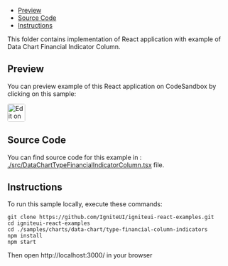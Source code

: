 <!-- NOTE: do not change this file because it will be auto re-generated from template file: -->
<!-- https://github.com/IgniteUI/igniteui-react-examples/tree/master/templates/sample/ReadMe.md -->

<!-- ## Table of Contents -->
- [Preview](#Preview)
- [Source Code](#Source-Code)
- [Instructions](#Instructions)

This folder contains implementation of React application with example of Data Chart Financial Indicator Column.
<!-- in the Data Chart component -->
<!-- [Data Chart](https://infragistics.com/Reactsite/components/data-chart.html) -->

## Preview

You can preview example of this React application on CodeSandbox by clicking on this sample:

<html lang="en" xmlns="http://www.w3.org/1999/xhtml">
    <body>
        <a target="_blank" href="https://codesandbox.io/s/github/IgniteUI/igniteui-react-examples/tree/master/samples/charts/data-chart/type-financial-column-indicators?fontsize=14&hidenavigation=1&theme=dark&view=preview&file=/src/DataChartTypeFinancialIndicatorColumn.tsx" rel="noopener noreferrer">
            <img height="40px" style="border-radius: 0.25rem" alt="Edit on CodeSandbox" src="https://static.infragistics.com/xplatform/images/sandbox/code.png"/>
        </a>
        <!-- <a target="_blank"
href="https://codesandbox.io/s/github/IgniteUI/igniteui-react-examples/tree/master/samples/maps/geo-map/binding-csv-points?fontsize=14&hidenavigation=1&theme=dark&view=preview">
            <img alt="Edit Sample" src="https://codesandbox.io/static/img/play-codesandbox.svg"/>
        </a> -->
        <!-- <a target="_blank" style="margin-left: 0.5rem"
href="https://codesandbox.io/embed/github/IgniteUI/igniteui-react-examples/tree/master/samples/charts/data-chart/type-financial-column-indicators?fontsize=14&hidenavigation=1&theme=dark&view=preview&file=/src/DataChartTypeFinancialIndicatorColumn.tsx">
            <img height="40px" style="border-radius: 5px" alt="View on CodeSandbox" src="https://static.infragistics.com/xplatform/images/sandbox/view.png"/>
        </a> -->
        <!-- <a target="_blank"
href="https://codesandbox.io/embed/github/IgniteUI/igniteui-react-examples/tree/master/samples/maps/geo-map/binding-csv-points?fontsize=14&hidenavigation=1&theme=dark&view=preview">
            <img alt="View on CodeSandbox" src="https://static.infragistics.com/xplatform/images/sandbox/view.png"/>
        </a>
https://codesandbox.io/embed/react-treemap-overview-rtb45
https://codesandbox.io/static/img/play-codesandbox.svg
https://codesandbox.io/embed/react-treemap-overview-rtb45?view=browser -->
    </body>
</html>

<!-- ## Sample Preview -->

<!-- <iframe
  src="https://codesandbox.io/embed/github/IgniteUI/igniteui-react-examples/tree/master/samples/charts/data-chart/type-financial-column-indicators?fontsize=14&hidenavigation=1&theme=dark&view=preview&file=/src/DataChartTypeFinancialIndicatorColumn.tsx"
  style="width:100%; height:400px; border:0; border-radius: 4px; overflow:hidden;"
  allow="accelerometer; ambient-light-sensor; camera; encrypted-media; geolocation; gyroscope; hid; microphone; midi; payment; usb; vr"
  sandbox="allow-forms allow-modals allow-popups allow-presentation allow-same-origin allow-scripts"
></iframe> -->

## Source Code

You can find source code for this example in :
[./src/DataChartTypeFinancialIndicatorColumn.tsx](./src/DataChartTypeFinancialIndicatorColumn.tsx) file.

<!-- The following section provides source code from:
`./src/DataChartTypeFinancialIndicatorColumn.tsx` file: -->

<!-- ```tsx
import * as React from 'react';
import { SampleFinancialData } from './SampleFinancialData';
// axis' modules:
import { IgrNumericYAxis } from 'igniteui-react-charts';
import { IgrCategoryXAxis } from 'igniteui-react-charts';
// series' modules:
import { IgrFinancialPriceSeries } from 'igniteui-react-charts';
// data chart's modules:
import { IgrDataChart } from 'igniteui-react-charts';
import { IgrDataChartCoreModule } from 'igniteui-react-charts';
import { IgrDataChartCategoryTrendLineModule } from 'igniteui-react-charts';
import { IgrDataChartInteractivityModule } from 'igniteui-react-charts';
// indicator's modules:
import { IgrAbsoluteVolumeOscillatorIndicator } from 'igniteui-react-charts';
import { IgrAccumulationDistributionIndicator } from 'igniteui-react-charts';
import { IgrAverageDirectionalIndexIndicator } from 'igniteui-react-charts';
import { IgrAverageTrueRangeIndicator } from 'igniteui-react-charts';
import { IgrBollingerBandWidthIndicator } from 'igniteui-react-charts';
import { IgrChaikinVolatilityIndicator } from 'igniteui-react-charts';
import { IgrChaikinOscillatorIndicator } from 'igniteui-react-charts';
import { IgrCommodityChannelIndexIndicator } from 'igniteui-react-charts';
import { IgrDetrendedPriceOscillatorIndicator } from 'igniteui-react-charts';
import { IgrEaseOfMovementIndicator } from 'igniteui-react-charts';
import { IgrFastStochasticOscillatorIndicator } from 'igniteui-react-charts';
import { IgrForceIndexIndicator } from 'igniteui-react-charts';
import { IgrFullStochasticOscillatorIndicator } from 'igniteui-react-charts';
import { IgrMarketFacilitationIndexIndicator } from 'igniteui-react-charts';
import { IgrMassIndexIndicator } from 'igniteui-react-charts';
import { IgrMedianPriceIndicator } from 'igniteui-react-charts';
import { IgrMoneyFlowIndexIndicator } from 'igniteui-react-charts';
import { IgrMovingAverageConvergenceDivergenceIndicator } from 'igniteui-react-charts';
import { IgrNegativeVolumeIndexIndicator } from 'igniteui-react-charts';
import { IgrOnBalanceVolumeIndicator } from 'igniteui-react-charts';
import { IgrPercentagePriceOscillatorIndicator } from 'igniteui-react-charts';
import { IgrPercentageVolumeOscillatorIndicator } from 'igniteui-react-charts';
import { IgrPositiveVolumeIndexIndicator } from 'igniteui-react-charts';
import { IgrPriceVolumeTrendIndicator } from 'igniteui-react-charts';
import { IgrRateOfChangeAndMomentumIndicator } from 'igniteui-react-charts';
import { IgrRelativeStrengthIndexIndicator } from 'igniteui-react-charts';
import { IgrSlowStochasticOscillatorIndicator } from 'igniteui-react-charts';
import { IgrStandardDeviationIndicator } from 'igniteui-react-charts';
import { IgrStochRSIIndicator } from 'igniteui-react-charts';
import { IgrTRIXIndicator } from 'igniteui-react-charts';
import { IgrStrategyBasedIndicator } from 'igniteui-react-charts';
import { IndicatorDisplayType } from 'igniteui-react-charts';

IgrDataChartCoreModule.register();
IgrDataChartCategoryTrendLineModule.register();
IgrDataChartInteractivityModule.register();

export default class DataChartTypeFinancialIndicatorColumn extends React.Component<any, any> {
    public data: any[];
    public chart: IgrDataChart;

    private displayType: IndicatorDisplayType = IndicatorDisplayType.Column;

    constructor(props: any) {
        super(props);
        this.data = SampleFinancialData.create();

        this.onChartRef = this.onChartRef.bind(this);

        this.state = { indicatorType: "AbsoluteVolumeOscillator" };
    }

    public onIndicatorChanged = (e: any) => {
        const seriesType = e.target.value.toString();
        this.chart.series.clear();
        this.switchSeries(seriesType);
        this.setState({indicatorType: seriesType});
    }

    public switchSeries(seriesType: any) {
        let indicator: IgrStrategyBasedIndicator;

        switch (seriesType) {
            case "AbsoluteVolumeOscillator": {
                indicator = new IgrAbsoluteVolumeOscillatorIndicator({ name: "indicator" });
                break;
            }
            case "AccumulationDistribution": {
                indicator = new IgrAccumulationDistributionIndicator({ name: "indicator" });
                break;
            }
            case "AverageDirectionalIndex": {
                indicator = new IgrAverageDirectionalIndexIndicator({ name: "indicator" });
                break;
            }
            case "AverageTrueRange": {
                indicator = new IgrAverageTrueRangeIndicator({ name: "indicator" });
                break;
            }
            case "BollingerBandWidth": {
                indicator = new IgrBollingerBandWidthIndicator({ name: "indicator" });
                break;
            }
            case "ChaikinVolatility": {
                indicator = new IgrChaikinVolatilityIndicator({ name: "indicator" });
                break;
            }
            case "ChaikinOscillator": {
                indicator = new IgrChaikinOscillatorIndicator({ name: "indicator" });
                break;
            }
            case "CommodityChannelIndex": {
                indicator = new IgrCommodityChannelIndexIndicator({ name: "indicator" });
                break;
            }
            case "DetrendedPriceOscillator": {
                indicator = new IgrDetrendedPriceOscillatorIndicator({ name: "indicator" });
                break;
            }
            case "EaseOfMovement": {
                indicator = new IgrEaseOfMovementIndicator({ name: "indicator" });
                break;
            }
            case "FastStochasticOscillator": {
                indicator = new IgrFastStochasticOscillatorIndicator({ name: "indicator" });
                break;
            }
            case "ForceIndex": {
                indicator = new IgrForceIndexIndicator({ name: "indicator" });
                break;
            }
            case "FullStochasticOscillator": {
                indicator = new IgrFullStochasticOscillatorIndicator({ name: "indicator" });
                break;
            }
            case "MarketFacilitationIndex": {
                indicator = new IgrMarketFacilitationIndexIndicator({ name: "indicator" });
                break;
            }
            case "MassIndex": {
                indicator = new IgrMassIndexIndicator({ name: "indicator" });
                break;
            }
            case "MedianPrice": {
                indicator = new IgrMedianPriceIndicator({ name: "indicator" });
                break;
            }
            case "MoneyFlowIndex": {
                indicator = new IgrMoneyFlowIndexIndicator({ name: "indicator" });
                break;
            }
            case "MovingAverageConvergenceDivergence": {
                indicator = new IgrMovingAverageConvergenceDivergenceIndicator({ name: "indicator" });
                break;
            }
            case "NegativeVolumeIndex": {
                indicator = new IgrNegativeVolumeIndexIndicator({ name: "indicator" });
                break;
            }
            case "OnBalanceVolume": {
                indicator = new IgrOnBalanceVolumeIndicator({ name: "indicator" });
                break;
            }
            case "PercentagePriceOscillator": {
                indicator = new IgrPercentagePriceOscillatorIndicator({ name: "indicator" });
                break;
            }
            case "PercentageVolumeOscillator": {
                indicator = new IgrPercentageVolumeOscillatorIndicator({ name: "indicator" });
                break;
            }
            case "PositiveVolumeIndex": {
                indicator = new IgrPositiveVolumeIndexIndicator({ name: "indicator" });
                break;
            }
            case "PriceVolumeTrend": {
                indicator = new IgrPriceVolumeTrendIndicator({ name: "indicator" });
                break;
            }
            case "RateOfChangeAndMomentum": {
                indicator = new IgrRateOfChangeAndMomentumIndicator({ name: "indicator" });
                break;
            }
            case "RelativeStrengthIndex": {
                indicator = new IgrRelativeStrengthIndexIndicator({ name: "indicator" });
                break;
            }
            case "SlowStochasticOscillator": {
                indicator = new IgrSlowStochasticOscillatorIndicator({ name: "indicator" });
                break;
            }
            case "StandardDeviation": {
                indicator = new IgrStandardDeviationIndicator({ name: "indicator" });
                break;
            }
            case "StochRSI": {
                indicator = new IgrStochRSIIndicator({ name: "indicator" });
                break;
            }
            case "TRIX": {
                indicator = new IgrTRIXIndicator({ name: "indicator" });
                break;
            }
        }

        if (indicator !== undefined) {
            indicator.xAxisName = "xAxis2";
            indicator.yAxisName = "yAxis2";
            indicator.displayType = this.displayType;
            indicator.highMemberPath = "High";
            indicator.lowMemberPath = "Low";
            indicator.closeMemberPath = "Close";
            indicator.openMemberPath = "Open";
            indicator.volumeMemberPath = "Volume";
            this.chart.series.add(indicator);
        }
    }

    public onChartRef(chart: IgrDataChart) {
        this.chart = chart;
        if (chart !== undefined){
            this.switchSeries(this.state.indicatorType);
        }
    }

    public render() {
        return (
            <div className="igContainer">
                <div className="igComponent" style={{ height: "calc(50% - 20px)" }} >
                    <IgrDataChart
                        width="100%"
                        height="100%"
                        dataSource={this.data}
                        isHorizontalZoomEnabled={true}
                        isVerticalZoomEnabled={true}>

                        <IgrCategoryXAxis name="xAxis1" label="Label" labelAngle={90} />
                        <IgrNumericYAxis  name="yAxis1" labelLocation="OutsideLeft" title="Financial Prices" />

                        <IgrFinancialPriceSeries
                            name="series1"
                            xAxisName="xAxis1"
                            yAxisName="yAxis1"
                            displayType="Candlestick"
                            highMemberPath="High"
                            lowMemberPath="Low"
                            closeMemberPath="Close"
                            openMemberPath="Open"
                            volumeMemberPath="Volume"
                            showDefaultTooltip="true" />
                    </IgrDataChart>
                </div>
                <div className="igOptions">
                    <span className="igOptions-label"> Indicator Display Type: </span>
                    <select value={this.state.indicatorType}
                        onChange={this.onIndicatorChanged}>
                        <option>AbsoluteVolumeOscillator</option>
                        <option>AccumulationDistribution</option>
                        <option>AverageDirectionalIndex</option>
                        <option>AverageTrueRange</option>
                        <option>BollingerBandWidth</option>
                        <option>ChaikinVolatility</option>
                        <option>ChaikinOscillator</option>
                        <option>CommodityChannelIndex</option>
                        <option>DetrendedPriceOscillator</option>
                        <option>EaseOfMovement</option>
                        <option>FastStochasticOscillator</option>
                        <option>ForceIndex</option>
                        <option>FullStochasticOscillator</option>
                        <option>MarketFacilitationIndex</option>
                        <option>MassIndex</option>
                        <option>MedianPrice</option>
                        <option>MoneyFlowIndex</option>
                        <option>MovingAverageConvergenceDivergence</option>
                        <option>NegativeVolumeIndex</option>
                        <option>OnBalanceVolume</option>
                        <option>PercentagePriceOscillator</option>
                        <option>PercentageVolumeOscillator</option>
                        <option>PositiveVolumeIndex</option>
                        <option>PriceVolumeTrend</option>
                        <option>RateOfChangeAndMomentum</option>
                        <option>RelativeStrengthIndex</option>
                        <option>SlowStochasticOscillator</option>
                        <option>StandardDeviation</option>
                        <option>StochRSI</option>
                        <option>TRIX</option>
                    </select>
                </div>

                <div className="igComponent" style={{ height: "calc(50% - 20px)" }}>
                    <IgrDataChart
                        width="100%"
                        height="100%"
                        ref={this.onChartRef}
                        dataSource={this.data}
                        isHorizontalZoomEnabled="true"
                        isVerticalZoomEnabled="true">

                        <IgrCategoryXAxis name="xAxis2" label="Label" labelAngle={90} />
                        <IgrNumericYAxis  name="yAxis2" labelLocation="OutsideLeft" title="Indicators" />
                    </IgrDataChart>

                </div>
            </div>
        );
    }
}

``` -->

## Instructions
To run this sample locally, execute these commands:

```
git clone https://github.com/IgniteUI/igniteui-react-examples.git
cd igniteui-react-examples
cd ./samples/charts/data-chart/type-financial-column-indicators
npm install
npm start

```

Then open http://localhost:3000/ in your browser

